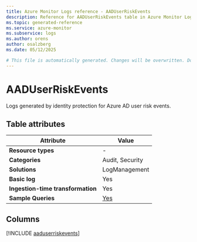 ```yaml
---
title: Azure Monitor Logs reference - AADUserRiskEvents
description: Reference for AADUserRiskEvents table in Azure Monitor Logs.
ms.topic: generated-reference
ms.service: azure-monitor
ms.subservice: logs
ms.author: orens
author: osalzberg
ms.date: 05/12/2025

# This file is automatically generated. Changes will be overwritten. Do not change this file directly.
---
```


# AADUserRiskEvents

Logs generated by identity protection for Azure AD user risk events.


## Table attributes

|Attribute|Value|
|---|---|
|**Resource types**|-|
|**Categories**|Audit, Security|
|**Solutions**| LogManagement|
|**Basic log**|Yes|
|**Ingestion-time transformation**|Yes|
|**Sample Queries**|[Yes](/azure/azure-monitor/reference/queries/aaduserriskevents)|



## Columns
  
[!INCLUDE [aaduserriskevents](~/reusable-content/ce-skilling/azure/includes/azure-monitor/reference/tables/aaduserriskevents-include.md)]
